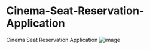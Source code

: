 # Cinema-Seat-Reservation-Application
Cinema Seat Reservation Application
![image](https://user-images.githubusercontent.com/110614481/189997241-9ae48abc-40eb-4224-b596-f11d9d19338d.png)
